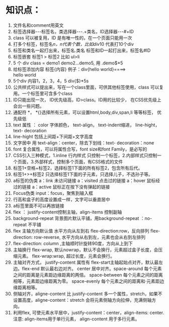 # 知识点：
 1. 文件名和comment用英文
 2. 标签选择器---标签名，类选择器---.+类名，ID选择器---#+ID
 3. class 可以被复用，ID 是有唯一性的，在一个页面只能用一次
 4. 打多个标签，标签名*n，n代表个数，比如div*10 代表打10个div
 5. 标签和类名一起打出来，标签名.类名  标签和ID一起打出来，标签名#ID
 6. 标签嵌套 标签1 > 标签2 比如 ul>li
 7. 5 个 div class = demo1 demo2...demo5, 用 .demo$*5
 8. 给标签添加内容 标签{内容} 例子：div{hello world}====> <div> hello world</div>
 9. 5个div 内容1，2，3，4，5   div{$}*5s
 10. 公共样式可以提出来，写在一个class里面，可供其他标签使用，class 可以复用。一个标签里可含多个class
 11. ID只能出现一次， ID优先级高，ID>class。ID用的比较少， 在CSS优先级上会出一些问题。
 12. 通配符 *， *{}选择所有元素，可以设置html,body,div,span,li 等等标签， 优先级低
 12. text 属性 ： color  字体颜色， text-align， text-indent缩进， line-hight，text- decoration
13. line-hight 包括上间距+下间距+文字高度
14. 文字居中 用 text-align：center，除去下划线：text- decoration：none
15.  font 复合属性，可以将属性合写，font size和font Family，是必写的
16. CSS引入三种模式，1.inline 行内样式 只控制一个标签，2.内部样式只控制一个页面，3.外部样式，控制多个页面，有CSS格式的文件
17. 标签1+空格+标签2，选择标签1下面的所有标签2，包含所有后代。
18. 标签1+>+标签2  只选择标签1下面的子元素，只选择儿子，不选孙子等。
19. a标签的伪类     a：link 未访问链接  a：visited 点击过的链接 a：hover 鼠标经过的链接   a：active 鼠标正在按下没有弹起的链接
20. Focus伪类 input：focus，聚焦到输入框 
21. 行高和盒子的高度设置成一样，文字可以垂直居中
22. a标签里面不可以再放链接
23. flex ： justify-content控制主轴，align-items 控制副轴
24. background-repeat 背景图片默认平铺，用background-repeat ：no-repeat 不平铺
25. flex 主轴方向默认值 水平方向从左到右 flex-direction:row，反向排列 flex-direction: row-reverse, 水平方向从右到左，元素也会从右到左排列
26. flex-direction: column ,主轴顺时针旋转90度，方向从上到下
27. 主轴换行 flex-wrap, 默认nowrap，默认不会换行，元素超过盒子长度，会压缩元素。 flex-wrap:wrap, 超过长度，元素会换行。 
28. 主轴对齐方式， justify-content 属性有 flex-start主轴起始点对齐，默认最左边。flex-end 默认最右边对齐。 center 居中对齐。space-around 每个元素之间的距离是元素距边缘距离的两倍。 space-between 每个元素之间的距离相等，元素距边缘距离为零。 space-evenly 每个元素之间的距离和·元素距边缘距离相等。
29. 侧轴对齐，aligne-content 比 justify-content 多一个属性，stretch，如果不设置高度，aligne-content：stretch 会将元素侧轴方向拉伸，充满侧轴方向。
30. 利用flex, 可使元素水平居中，justify-content：center，align-items: center.     注意: align-items用于单行元素， align-content 用于多行元素。


 